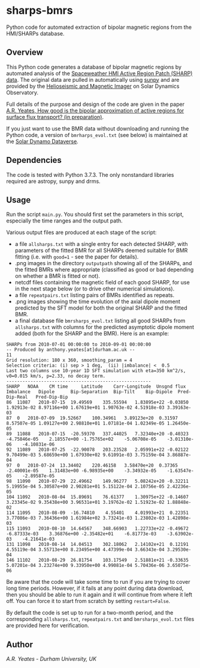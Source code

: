 # sharps-bmrs
Python code for automated extraction of bipolar magnetic regions from the HMI/SHARPs database.

## Overview

This Python code generates a database of bipolar magnetic regions by automated analysis of the <a href="http://jsoc.stanford.edu/doc/data/hmi/sharp/sharp.htm">Spaceweather HMI Active Region Patch (SHARP) data</a>. The original data are pulled in automatically using <a href="https://sunpy.org">sunpy</a> and are provided by the <a href="http://hmi.stanford.edu">Helioseismic and Magnetic Imager</a> on Solar Dynamics Observatory.

Full details of the purpose and design of the code are given in the paper <a href="">A.R. Yeates, How good is the bipolar approximation of active regions for surface flux transport? (in preparation)</a>.

If you just want to use the BMR data without downloading and running the Python code, a version of `bmrharps_evol.txt` (see below) is maintained at the <a href="">Solar Dynamo Dataverse</a>.

## Dependencies

The code is tested with Python 3.7.3. The only nonstandard libraries required are astropy, sunpy and drms.

## Usage

Run the script `main.py`. You should first set the parameters in this script, especially the time ranges and the output path.

Various output files are produced at each stage of the script:
- a file `allsharps.txt` with a single entry for each detected SHARP, with parameters of the fitted BMR for all SHARPs deemed suitable for BMR fitting (i.e. with `good=1` - see the paper for details).
- .png images in the directory `outputpath` showing all of the SHARPs, and the fitted BMRs where appropriate (classified as good or bad depending on whether a BMR is fitted or not). 
- netcdf files containing the magnetic field of each good SHARP, for use in the next stage below (or to drive other numerical simulations).
- a file `repeatpairs.txt` listing pairs of BMRs identified as repeats.
- .png images showing the time evolution of the axial dipole moment predicted by the SFT model for both the original SHARP and the fitted BMR.
- a final database file `bmrsharps_evol.txt` listing all good SHARPs from `allsharps.txt` with columns for the predicted asymptotic dipole moment added (both for the SHARP and the BMR). Here is an example:
```
SHARPs from 2010-07-01 00:00:00 to 2010-09-01 00:00:00
-- Produced by anthony.yeates[at]durham.ac.uk --
11
Grid resolution: 180 x 360, smoothing_param = 4
Selection criteria: (i) sep > 1 deg,  (ii) |imbalance| <  0.5
Last two columns use 10-year 1D SFT simulation with eta=350 km^2/s, v0=0.015 km/s, p=2.33, no decay term.
------------------------------------------------------
SHARP	NOAA	CM time		Latitude	Carr-Longitude	Unsgnd flux	Imbalance	Dipole		Bip-Separation	Bip-Tilt	Bip-Dipole	Pred-Dip-Real	Pred-Dip-Bip
86	11087	2010-07-15	19.49569	335.55594	1.83895e+22	-0.03850	1.92913e-02	8.97116e+00	1.67619e+01	1.90763e-02	4.51918e-03	3.39163e-03
87	0	2010-07-09	19.52667	100.34961	3.89123e+20	 0.31597	8.57507e-05	1.09127e+00	2.98810e+01	1.07181e-04	1.02349e-05	1.26450e-05
89	11088	2010-07-15	-20.59370	337.44025	7.32340e+20	-0.40323	-4.75846e-05	2.18557e+00	-1.75765e+02	-5.06708e-05	-3.01310e-06	-4.10831e-06
92	11089	2010-07-25	-22.90078	203.23528	2.05991e+22	-0.02122	9.70499e-03	5.68659e+00	1.67930e+02	9.61091e-03	3.75159e-04	3.86887e-04
97	0	2010-07-24	13.34402	220.46158	3.58470e+20	 0.37365	-2.40001e-05	1.31483e+00	-6.98935e+00	-3.34932e-05	-1.63547e-05	-2.89587e-05
98	11090	2010-07-29	22.49662	149.96277	5.08242e+20	-0.32211	5.19955e-04	5.30587e+00	2.90281e+01	5.15122e-04	2.10756e-05	2.42236e-05
104	11092	2010-08-04	15.89691	76.61377	1.30975e+22	-0.14607	3.23345e-02	9.35438e+00	3.96531e+01	3.19762e-02	1.51923e-02	1.88848e-02
114	11095	2010-08-09	-16.74810	 4.55401	4.01993e+21	 0.22351	3.77086e-03	7.36436e+00	1.61984e+02	3.73241e-03	1.23802e-03	1.42898e-03
115	11093	2010-08-10	14.64567	348.66903	1.22733e+22	-0.49672	-6.87333e-03	3.36876e+00	-2.35482e+01	-6.81773e-03	-3.63902e-03	-4.21641e-03
131	11098	2010-08-14	14.04513	302.18062	2.14102e+21	 0.12191	4.55119e-04	3.55713e+00	8.23495e+00	4.47399e-04	3.66343e-04	3.29530e-04
146	11102	2010-08-29	26.81754	103.17549	2.51881e+21	-0.33635	5.07201e-04	3.23274e+00	9.33950e+00	4.99081e-04	5.70436e-06	3.65075e-06
```

Be aware that the code will take some time to run if you are trying to cover long time periods. However, if it fails at any point during data download, then you should be able to run it again and it will continue from where it left off. You can force it to start from scratch by setting `restart=False`.

By default the code is set up to run for a two-month period, and the corresponding `allsharps.txt`, `repeatpairs.txt` and `bmrsharps_evol.txt` files are provided here for verification.

## Author

*A.R. Yeates - Durham University, UK*
